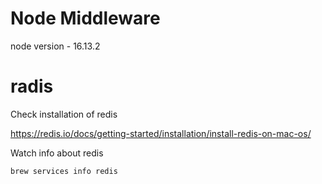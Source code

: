 # Node Middleware

node version - 16.13.2

# radis

Check installation of redis

https://redis.io/docs/getting-started/installation/install-redis-on-mac-os/

Watch info about redis

```
brew services info redis
```
